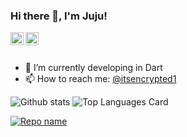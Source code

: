 ### Hi there 👋, I'm Juju!

<a href="https://twitter.com/itsencrypted1">
  <img align="left" alt="Juliana | Twitter" width="21px" src="https://raw.githubusercontent.com/shinokada/shinokada/master/assets/twitter.png"/>
</a>
<a href="https://medium.com/@itsencrypted">
  <img align="left" alt="Juliana Passos | Medium" width="21px" src="https://raw.githubusercontent.com/shinokada/shinokada/master/assets/medium.png"/>
</a>

<br />
<br />

- 🌱 I’m currently developing in Dart
- 📫 How to reach me: <a href="https://twitter.com/itsesncrypted1">@itsencrypted1</a> 


![Github stats](https://github-readme-stats.vercel.app/api?username=itsencrypted&theme=highcontrast&show_icons=true&count_private=true)
![Top Languages Card](https://github-readme-stats.vercel.app/api/top-langs/?username=itsencrypted&layout=compact)


[![Repo name](https://github-readme-stats.vercel.app/api/pin/?username=itsencrypted&repo=animado&show_owner=true)](https://github.com/itsencrypted/animado)
